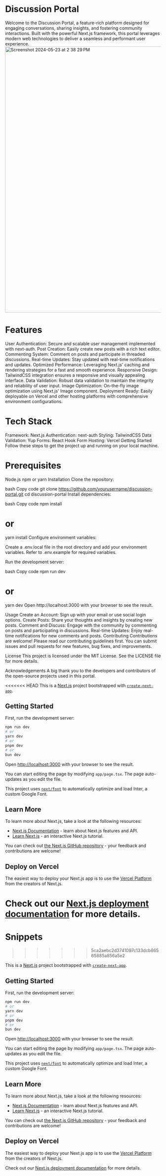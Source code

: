# Discussion Portal
Welcome to the Discussion Portal, a feature-rich platform designed for engaging conversations, sharing insights, and fostering community interactions. Built with the powerful Next.js framework, this portal leverages modern web technologies to deliver a seamless and performant user experience.
<img width="861" alt="Screenshot 2024-05-23 at 2 38 29 PM" src="https://github.com/saurabh10022000/Snippets/assets/42618226/106c63c9-9353-4bff-a378-90d071a50b7b">

# Features
User Authentication: Secure and scalable user management implemented with next-auth.
Post Creation: Easily create new posts with a rich text editor.
Commenting System: Comment on posts and participate in threaded discussions.
Real-time Updates: Stay updated with real-time notifications and updates.
Optimized Performance: Leveraging Next.js' caching and rendering strategies for a fast and smooth experience.
Responsive Design: TailwindCSS integration ensures a responsive and visually appealing interface.
Data Validation: Robust data validation to maintain the integrity and reliability of user input.
Image Optimization: On-the-fly image optimization using Next.js' Image component.
Deployment Ready: Easily deployable on Vercel and other hosting platforms with comprehensive environment configurations.

# Tech Stack
Framework: Next.js
Authentication: next-auth
Styling: TailwindCSS
Data Validation: Yup
Forms: React Hook Form
Hosting: Vercel
Getting Started
Follow these steps to get the project up and running on your local machine.

# Prerequisites
Node.js
npm or yarn
Installation
Clone the repository:

bash
Copy code
git clone https://github.com/yourusername/discussion-portal.git
cd discussion-portal
Install dependencies:

bash
Copy code
npm install
# or
yarn install
Configure environment variables:

Create a .env.local file in the root directory and add your environment variables. Refer to .env.example for required variables.

Run the development server:

bash
Copy code
npm run dev
# or
yarn dev
Open http://localhost:3000 with your browser to see the result.

Usage
Create an Account: Sign up with your email or use social login options.
Create Posts: Share your thoughts and insights by creating new posts.
Comment and Discuss: Engage with the community by commenting on posts and participating in discussions.
Real-time Updates: Enjoy real-time notifications for new comments and posts.
Contributing
Contributions are welcome! Please read our contributing guidelines first. You can submit issues and pull requests for new features, bug fixes, and improvements.

License
This project is licensed under the MIT License. See the LICENSE file for more details.

Acknowledgements
A big thank you to the developers and contributors of the open-source projects used in this portal.




























<<<<<<< HEAD
This is a [Next.js](https://nextjs.org/) project bootstrapped with [`create-next-app`](https://github.com/vercel/next.js/tree/canary/packages/create-next-app).

## Getting Started

First, run the development server:

```bash
npm run dev
# or
yarn dev
# or
pnpm dev
# or
bun dev
```

Open [http://localhost:3000](http://localhost:3000) with your browser to see the result.

You can start editing the page by modifying `app/page.tsx`. The page auto-updates as you edit the file.

This project uses [`next/font`](https://nextjs.org/docs/basic-features/font-optimization) to automatically optimize and load Inter, a custom Google Font.

## Learn More

To learn more about Next.js, take a look at the following resources:

- [Next.js Documentation](https://nextjs.org/docs) - learn about Next.js features and API.
- [Learn Next.js](https://nextjs.org/learn) - an interactive Next.js tutorial.

You can check out [the Next.js GitHub repository](https://github.com/vercel/next.js/) - your feedback and contributions are welcome!

## Deploy on Vercel

The easiest way to deploy your Next.js app is to use the [Vercel Platform](https://vercel.com/new?utm_medium=default-template&filter=next.js&utm_source=create-next-app&utm_campaign=create-next-app-readme) from the creators of Next.js.

Check out our [Next.js deployment documentation](https://nextjs.org/docs/deployment) for more details.
=======
# Snippets
>>>>>>> 5ca2aebc2d3741097c133dcb86565885a856a5e2

This is a [Next.js](https://nextjs.org/) project bootstrapped with [`create-next-app`](https://github.com/vercel/next.js/tree/canary/packages/create-next-app).

## Getting Started

First, run the development server:

```bash
npm run dev
# or
yarn dev
# or
pnpm dev
# or
bun dev
```

Open [http://localhost:3000](http://localhost:3000) with your browser to see the result.

You can start editing the page by modifying `app/page.tsx`. The page auto-updates as you edit the file.

This project uses [`next/font`](https://nextjs.org/docs/basic-features/font-optimization) to automatically optimize and load Inter, a custom Google Font.

## Learn More

To learn more about Next.js, take a look at the following resources:

- [Next.js Documentation](https://nextjs.org/docs) - learn about Next.js features and API.
- [Learn Next.js](https://nextjs.org/learn) - an interactive Next.js tutorial.

You can check out [the Next.js GitHub repository](https://github.com/vercel/next.js/) - your feedback and contributions are welcome!

## Deploy on Vercel

The easiest way to deploy your Next.js app is to use the [Vercel Platform](https://vercel.com/new?utm_medium=default-template&filter=next.js&utm_source=create-next-app&utm_campaign=create-next-app-readme) from the creators of Next.js.

Check out our [Next.js deployment documentation](https://nextjs.org/docs/deployment) for more details.
